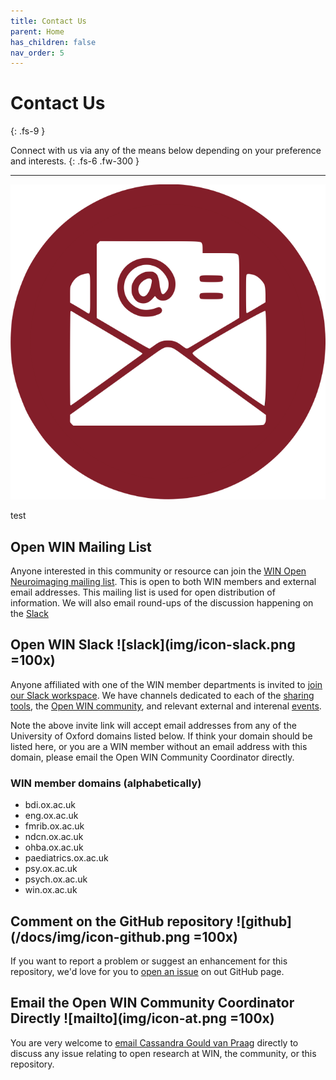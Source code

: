 ```yaml
---
title: Contact Us
parent: Home
has_children: false
nav_order: 5
---
```


# Contact Us
{: .fs-9 }

Connect with us via any of the means below depending on  your preference and interests.
{: .fs-6 .fw-300 }

---

![mail-list](./img/icon-maillist.png)

test

## Open WIN Mailing List

Anyone interested in this community or resource can join the [WIN Open Neuroimaging mailing list](https://mail.fmrib.ox.ac.uk/mailman/listinfo/win-open-imaging). This is open to both WIN members and external email addresses. This mailing list is used for open distribution of information. We will also email round-ups of the discussion happening on the [Slack](#Open-WIN-Slack)

## Open WIN Slack ![slack](img/icon-slack.png =100x)

Anyone affiliated with one of the WIN member departments is invited to [join our Slack workspace](https://join.slack.com/t/openwin/signup). We have channels dedicated to each of the [sharing tools](tools.md), the [Open WIN community](community.md), and relevant external and interenal [events](events.md).

Note the above invite link will accept email addresses from any of the University of Oxford domains listed below. If think your domain should be listed here, or you are a WIN member without an email address with this domain, please email the Open WIN Community Coordinator directly.

### WIN member domains (alphabetically)
- bdi.ox.ac.uk
- eng.ox.ac.uk
- fmrib.ox.ac.uk
- ndcn.ox.ac.uk
- ohba.ox.ac.uk
- paediatrics.ox.ac.uk
- psy.ox.ac.uk
- psych.ox.ac.uk
- win.ox.ac.uk

## Comment on the GitHub repository ![github](/docs/img/icon-github.png =100x)

If you want to report a problem or suggest an enhancement for this repository, we'd love for you to [open an issue](https://github.com/cassgvp/WIN-Open-Neuroimaging-Community/issues) on out GitHub page.

## Email the Open WIN Community Coordinator Directly ![mailto](img/icon-at.png =100x)

You are very welcome to [email Cassandra Gould van Praag](mailto:cassandra.gouldvanpraag@psych.ox.ac.uk) directly to discuss any issue relating to open research at WIN, the community, or this repository.
